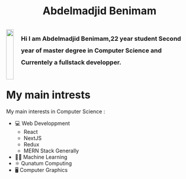 

 <h1 align="center">Abdelmadjid Benimam</h1> 
 <div style="display:flex;gap:20px;flex-direction:row;">
   <div>
      <p align="center" >
        <img align="center" src="https://i.imgur.com/5WA8Hau.png" width="100%" height="100%"/>
      </p>
     </div>
   <div>
     <h3 style="line-height: 24pt;">
        Hi I am Abdelmadjid Benimam,22 year student Second year of master degree
        in Computer Science and Currentely a fullstack developper.
     </h3>
   </div>
 </div>
  

 


# My main intrests
My main interests in Computer Science : 
- 💻 Web Developpment
    - React
    - NextJS
    - Redux
    - MERN Stack Generally
- 👩‍💻 Machine Learning
- ⚛ Qunatum Computing
- 🖥 Computer Graphics
